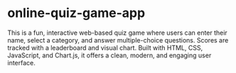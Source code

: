 # online-quiz-game-app

This is a fun, interactive web-based quiz game where users can enter their name, select a category, and answer multiple-choice questions. Scores are tracked with a leaderboard and visual chart. Built with HTML, CSS, JavaScript, and Chart.js, it offers a clean, modern, and engaging user interface.